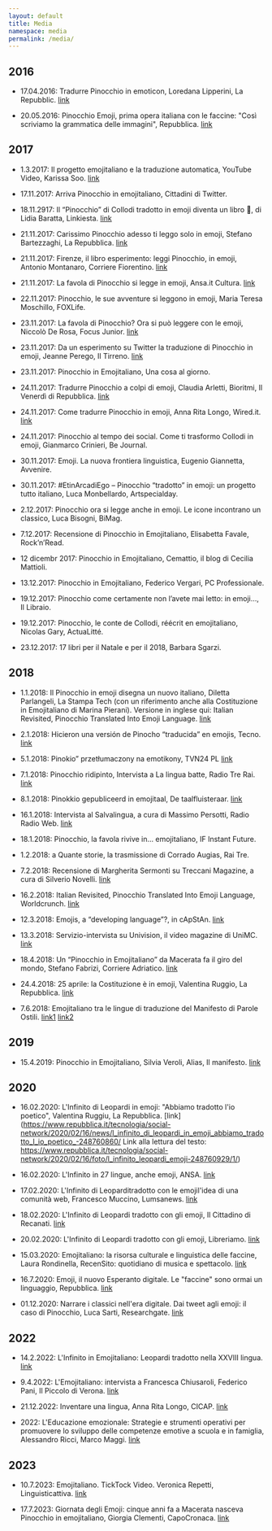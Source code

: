 ```yaml
---
layout: default
title: Media
namespace: media
permalink: /media/
---
```


<!-- # [Pinocchio in Emojitaliano](https://www.scritturebrevi.it/2017/11/22/pinocchio-in-emojitaliano-il-libro-2/) -->

## 2016
- 17.04.2016: Tradurre Pinocchio in emoticon, Loredana Lipperini, La Repubblic.
[link](https://www.scritturebrevi.it/2016/04/18/loredana-lipperini-su-pinocchio-in-emojitaliano/)

- 20.05.2016: Pinocchio Emoji, prima opera italiana con le faccine: "Così scriviamo la grammatica delle immagini", Repubblica.
[link](https://www.repubblica.it/tecnologia/social-network/2016/05/20/news/emoji_pinocchio_la_prima_opera_italiana_in_emoji_cosi_scriviamo_la_grammatica_delle_immagini_-140139831/)


## 2017
- 1.3.2017: Il progetto emojitaliano e la traduzione automatica, YouTube Video, Karissa Soo.
[link](https://youtu.be/o6gGLqz4vPQ?si=HEX4Rds8NYYL1MDY)

- 17.11.2017: Arriva Pinocchio in emojitaliano, Cittadini di Twitter.
<!-- [link]() -->

- 18.11.2917: Il “Pinocchio” di Collodi tradotto in emoji diventa un libro 🙂, di Lidia Baratta, Linkiesta.
[link](https://www.linkiesta.it/2017/11/il-pinocchio-di-collodi-tradotto-in-emoji-diventa-un-libro/)

- 21.11.2017: Carissimo Pinocchio adesso ti leggo solo in emoji, Stefano Bartezzaghi, La Repubblica.
[link](https://www.apicelibri.it/HandlerObjectFile.ashx?id=c77d0f5c-6d61-4555-bcdd-1a7095419914)

- 21.11.2017: Firenze, il libro esperimento: leggi Pinocchio, in emoji, Antonio Montanaro, Corriere Fiorentino.
[link](https://corrierefiorentino.corriere.it/firenze/notizie/arte_e_cultura/17_novembre_21/leggi-pinocchio-emoji-25d6884e-ce9d-11e7-b7b9-310d5dab7f0b.shtml)

- 21.11.2017: La favola di Pinocchio si legge in emoji, Ansa.it Cultura.
[link](https://www.ansa.it/sito/notizie/cultura/libri/2017/11/21/la-favola-di-pinocchio-si-legge-in-emoji_23a4900e-6707-4ebe-8f45-030dcdc187c7.html)

- 22.11.2017: Pinocchio, le sue avventure si leggono in emoji, Maria Teresa Moschillo, FOXLife.
<!-- [link]() -->

- 23.11.2017: La favola di Pinocchio? Ora si può leggere con le emoji, Niccolò De Rosa, Focus Junior.
[link](https://www.focusjunior.it/news/la-favola-di-pinocchio-ora-si-puo-leggere-con-le-emoji/)

- 23.11.2017: Da un esperimento su Twitter la traduzione di Pinocchio in emoji, Jeanne Perego, Il Tirreno.
[link](https://www.apicelibri.it/HandlerObjectFile.ashx?id=db8e4b32-e9e3-4e79-9782-be2e946c8f82)

- 23.11.2017: Pinocchio in Emojitaliano, Una cosa al giorno.
<!-- [link]() -->

- 24.11.2017: Tradurre Pinocchio a colpi di emoji, Claudia Arletti, Bioritmi, Il Venerdì di Repubblica.
[link](https://www.apicelibri.it/HandlerObjectFile.ashx?id=f09ab401-bc01-4c9c-9794-10a911d8d151)

- 24.11.2017: Come tradurre Pinocchio in emoji, Anna Rita Longo, Wired.it.
[link](https://www.wired.it/play/cultura/2017/11/24/pinocchio-emoji/)

- 24.11.2017: Pinocchio al tempo dei social. Come ti trasformo Collodi in emoji, Gianmarco Crinieri, Be Journal.
<!-- [link]() -->

- 30.11.2017: Emoji. La nuova frontiera linguistica, Eugenio Giannetta, Avvenire.
<!-- [link]() -->

- 30.11.2017: #EtinArcadiEgo – Pinocchio “tradotto” in emoji: un progetto tutto italiano, Luca Monbellardo, Artspecialday.
<!-- [link]() -->

- 2.12.2017: Pinocchio ora si legge anche in emoji. Le icone incontrano un classico, Luca Bisogni, BiMag.
<!-- [link]() -->

- 7.12.2017: Recensione di Pinocchio in Emojitaliano, Elisabetta Favale, Rock’n’Read.
<!-- [link]() -->

- 12 dicembr 2017: Pinocchio in Emojitaliano, Cemattio, il blog di Cecilia Mattioli.
<!-- [link]() -->

- 13.12.2017: Pinocchio in Emojitaliano, Federico Vergari, PC Professionale.
<!-- [link]() -->

- 19.12.2017: Pinocchio come certamente non l’avete mai letto: in emoji…, Il Libraio.
<!-- [link]() -->

- 19.12.2017: Pinocchio, le conte de Collodi, réécrit en emojitaliano, Nicolas Gary, ActuaLitté.
<!-- [link]() -->

- 23.12.2017: 17 libri per il Natale e per il 2018, Barbara Sgarzi.
<!-- [link]() -->

## 2018
- 1.1.2018: Il Pinocchio in emoji disegna un nuovo italiano, Diletta Parlangeli, La Stampa Tech (con un riferimento anche alla Costituzione in Emojitaliano di Marina Pierani). Versione in inglese qui: Italian Revisited, Pinocchio Translated Into Emoji Language.
[link](https://worldcrunch.com/tech-science/italian-revisited-pinocchio-translated-into-emoji-language)

- 2.1.2018: Hicieron una versión de Pinocho “traducida” en emojis, Tecno.
[link](https://tn.com.ar/tecno/redes-sociales/2018/01/02/hicieron-una-version-de-pinocho-traducida-en-emojis/)

- 5.1.2018: Pinokio” przetłumaczony na emotikony, TVN24 PL
[link](https://www.rmf24.pl/kultura/news-pinokio-przetlumaczony-na-jezyk-emotikonow,nId,2484333#crp_state=1)

- 7.1.2018: Pinocchio ridipinto, Intervista a La lingua batte, Radio Tre Rai.
[link](https://www.raiplaysound.it/audio/2017/12/Pinocchio-Ridipinto-9a659ce4-de48-42f5-b008-4db089cfbe78.html)

- 8.1.2018: Pinokkio gepubliceerd in emojitaal, De taalfluisteraar.
[link](https://taalfluisteraar.be/2018/01/08/pinokkio-gepubliceerd-in-emojitaal/)

- 16.1.2018: Intervista al Salvalingua, a cura di Massimo Persotti, Radio Radio Web.
[link](https://www.youtube.com/watch?v=gGqu3ie145k)

- 18.1.2018: Pinocchio, la favola rivive in… emojitaliano, IF Instant Future.
<!-- [link]() -->

- 1.2.2018: a Quante storie, la trasmissione di Corrado Augias, Rai Tre.
<!-- [link]() -->

- 7.2.2018: Recensione di Margherita Sermonti su Treccani Magazine, a cura di Silverio Novelli.
[link](https://www.treccani.it/magazine/lingua_italiana/recensioni/recensione_81.html)

- 16.2.2018: Italian Revisited, Pinocchio Translated Into Emoji Language, Worldcrunch.
[link](https://worldcrunch.com/tech-science/italian-revisited-pinocchio-translated-into-emoji-language)

- 12.3.2018: Emojis, a “developing language”?, in cApStAn.
[link](https://www.capstan.be/emojis-a-developing-language/)

- 13.3.2018: Servizio-intervista su Univision, il video magazine di UniMC.
[link](https://www.youtube.com/watch?v=wFf-9HfRDvY)

- 18.4.2018: Un “Pinocchio in Emojitaliano” da Macerata fa il giro del mondo, Stefano Fabrizi, Corriere Adriatico.
[link](https://www.corriereadriatico.it/spettacoli/macerata_chiusaroli_emojitaliano_pinocchio-3677874.html)

- 24.4.2018: 25 aprile: la Costituzione è in emoji, Valentina Ruggio, La Repubblica.
[link](https://www.repubblica.it/tecnologia/social-network/2018/04/24/news/25_aprile_la_costituzione_e_in_emoji_il_gioco_per_vedere_quanto_conosci_la_legge_dello_stato-194715129/)
<!-- Nello stesso articolo la pagina con la lettura del testo: https://www.repubblica.it/tecnologia/social-network/2018/04/24/foto/il_25_aprile_in_emoji_la_costituzione_tradotta_dalle_faccine_all_italiano-194717339/1/ -->

- 7.6.2018: Emojitaliano tra le lingue di traduzione del Manifesto di Parole Ostili.
[link1](https://paroleostili.it/wp-content/uploads/2018/06/manifesto_emoji.pdf)
[link2](https://paroleostili.it/news/il-manifesto-emojitaliano/)

## 2019
- 15.4.2019: Pinocchio in Emojitaliano, Silvia Veroli, Alias, Il manifesto.
[link](https://ilmanifesto.it/pinocchio-in-emojitaliano)

## 2020
- 16.02.2020: L'Infinito di Leopardi in emoji: "Abbiamo tradotto l'io poetico", Valentina Ruggiu, La Repubblica.
[link](https://www.repubblica.it/tecnologia/social-network/2020/02/16/news/l_infinito_di_leopardi_in_emoji_abbiamo_tradotto_l_io_poetico_-248760860/
Link alla lettura del testo: https://www.repubblica.it/tecnologia/social-network/2020/02/16/foto/l_infinito_leopardi_emoji-248760929/1/)

- 16.02.2020: L'Infinito in 27 lingue, anche emoji, ANSA.
[link](https://www.ansa.it/marche/notizie/2020/02/16/linfinito-in-27-lingue-anche-emoji_d33765ee-a0ec-45f0-b941-fde13a463b04.html)

- 17.02.2020: L'Infinito di Leoparditradotto con le emojil'idea di una comunità web, Francesco Muccino, Lumsanews.
[link](https://www.lumsanews.it/linfinito-di-leopardi-tradotto-con-le-emoji-lidea-di-una-comunita-web/)

- 18.02.2020: L'Infinito di Leopardi tradotto con gli emoji, Il Cittadino di Recanati.
[link](https://www.ilcittadinodirecanati.it/notizie-recanati/53166-l-infinito-di-giacomo-leopardi-tradotto-con-gli-emoji-un-lavoro-della-prof-ssa-chiusaroli)

- 20.02.2020: L'Infinito di Leopardi tradotto con gli emoji, Libreriamo.
[link](https://libreriamo.it/libri/linfinito-di-leopardi-tradotto-con-gli-emoji/)

- 15.03.2020: Emojitaliano: la risorsa culturale e linguistica delle faccine, Laura Rondinella, RecenSito: quotidiano di musica e spettacolo.
[link](https://www.recensito.net/rubriche/tecnologia/emojitaliano-faccine-comunicazione-linguistica.html)

- 16.7.2020: Emoji, il nuovo Esperanto digitale. Le "faccine" sono ormai un linguaggio, Repubblica.
[link](https://www.repubblica.it/tecnologia/2020/07/16/news/emoji_il_nuovo_esperanto_digitale_le_faccine_sono_ormai_un_linguaggio-262119863/)

- 01.12.2020: Narrare i classici nell'era digitale. Dai tweet agli emoji: il caso di Pinocchio, Luca Sarti, Researchgate.
[link](https://www.researchgate.net/publication/348327642_Narrare_i_classici_nell'era_digitale_Dai_tweet_agli_emoji_il_caso_di_Pinocchio)

## 2022

- 14.2.2022: L'Infinito in Emojitaliano: Leopardi tradotto nella XXVIII lingua.
[link](https://prezi.com/p/vtns7tdk7mve/emojitaliano/)

- 9.4.2022: L'Emojitaliano: intervista a Francesca Chiusaroli, Federico Pani, Il Piccolo di Verona.
[link](https://federicopani.com/2022/04/09/lemojitaliano-lintervista-a-francesca-chiusaroli/)

- 21.12.2022: Inventare una lingua, Anna Rita Longo, CICAP.
[link](https://www.cicap.org/n/articolo.php?id=1801028&fbclid=IwAR2EgCILLpQHuSpmPo-oSg-Q8hHo_KjsnlCJ5frTasFXQCh5-zOHamb4lFA_aem_AfvHxaFSF-B8b5T21SkkBvY_vsg_P0E6xYHFf6s3srf6GY3vto3h87Cv4mU88p4dHCY)

- 2022: L'Educazione emozionale: Strategie e strumenti operativi per promuovere lo sviluppo delle competenze emotive a scuola e in famiglia, Alessandro Ricci, Marco Maggi.
[link](https://books.google.it/books?id=SamGEAAAQBAJ&pg=PA188&lpg=PA188&dq=infinito+emojitaliano&source=bl&ots=PK-UOpetBC&sig=ACfU3U3snNncYPFUIZlBhyqDuU6HlUTh_A&hl=it&sa=X&ved=2ahUKEwiMso3v5dqDAxWgqf0HHShbDNA4HhDoAXoECAMQAw#v=onepage&q=infinito%20emojitaliano&f=false)

## 2023
- 10.7.2023: Emojitaliano. TickTock Video. Veronica Repetti, Linguisticattiva.
[link](https://www.tiktok.com/@linguisticattiva/video/7286897510864522528)

- 17.7.2023: Giornata degli Emoji: cinque anni fa a Macerata nasceva Pinocchio in emojitaliano, Giorgia Clementi, CapoCronaca.
[link](https://capocronaca.it/accadde-oggi/giornata-degli-emoji-cinque-anni-fa-a-macerata-nasceva-pinocchio-in-emojitaliano/)